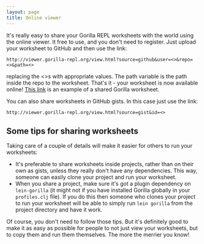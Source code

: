 ```yaml
---
layout: page
title: Online viewer
---
```


It's really easy to share your Gorilla REPL worksheets with the world using the online viewer. It free to use, and you
don't need to register. Just upload your worksheet to GitHub and then use the link:

```
http://viewer.gorilla-repl.org/view.html?source=github&user=<>&repo=<>&path=<>
```

replacing the <>s with appropriate values. The path variable is the path inside the repo to the worksheet.
That's it - your worksheet is now available online!
[This link](http://viewer.gorilla-repl.org/view.html?source=github&user=JonyEpsilon&repo=gorilla-repl&path=ws/graph-examples.clj)
is an example of a shared Gorilla worksheet.

You can also share worksheets in GitHub gists. In this case just use the link:

```
http://viewer.gorilla-repl.org/view.html?source=gist&id=<>
```

## Some tips for sharing worksheets

Taking care of a couple of details will make it easier for others to run your worksheets:

- It's preferable to share worksheets inside projects, rather than on their own as gists, unless they really don't have
any dependencies. This way, someone can easily clone your project and run your worksheet.
- When you share a project, make sure it's got a plugin dependency on `lein-gorilla` (it might not if you have installed
Gorilla globally in your `profiles.clj` file). If you do this then someone who clones your project to run your worksheet
will be able to simply run `lein gorilla` from the project directory and have it work.

Of course, you don't need to follow those tips. But it's definitely good to make it as easy as possible for people to
not just view your worksheets, but to copy them and run them themselves. The more the merrier you know!
